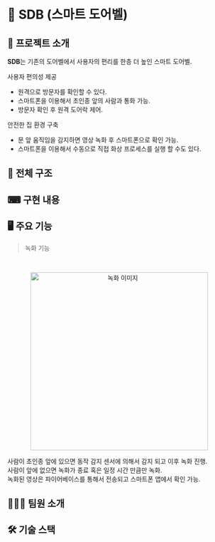 # 🔔 SDB (스마트 도어벨)
## 📖 프로젝트 소개
**SDB**는 기존의 도어벨에서 사용자의 편리를 한층 더 높인 스마트 도어벨.

사용자 편의성 제공
- 원격으로 방문자를 확인할 수 있다.
- 스마트폰을 이용해서 초인종 앞의 사람과 통화 가능.
- 방문자 확인 후 원격 도어락 제어.

안전한 집 환경 구축
- 문 앞 움직임을 감지하면 영상 녹화 후 스마트폰으로 확인 가능.
- 스마트폰을 이용해서 수동으로 직접 화상 프로세스를 실행 할 수도 있다.

## 📁 전체 구조


## ⌨ 구현 내용


## 🖥 주요 기능

<blockquote>
  녹화 기능
</blockquote>
<br />
<p align="center">
  <img src="" alt="녹화 이미지" height="400">
</p>

사람이 초인종 앞에 있으면 동작 감지 센서에 의해서 감지 되고 이후 녹화 진행.  
사람이 앞에 없으면 녹화가 종료 혹은 일정 시간 만큼만 녹화.  
녹화된 영상은 파이어베이스를 통해서 전송되고 스마트폰 앱에서 확인 가능.
<br />



## 👨🏻‍💻 팀원 소개


## 🛠️ 기술 스택
